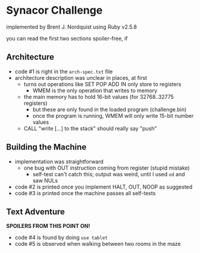 # Synacor Challenge

implemented by Brent J. Nordquist using Ruby v2.5.8

you can read the first two sections spoiler-free, if

## Architecture

- code #1 is right in the `arch-spec.txt` file
- architecture description was unclear in places, at first
  - turns out operations like SET POP ADD IN only store to registers
    - WMEM is the only operation that writes to memory
  - the main memory has to hold 16-bit values (for 32768..32775 registers)
    - but these are only found in the loaded program (challenge.bin)
    - once the program is running, WMEM will only write 15-bit number values
  - CALL "write [...] to the stack" should really say "push"

## Building the Machine

- implementation was straightforward
  - one bug with OUT instruction coming from register (stupid mistake)
    - self-test can't catch this; output was weird, until I used `od` and saw NULs
- code #2 is printed once you implement HALT, OUT, NOOP as suggested
- code #3 is printed once the machine passes all self-tests

## Text Adventure

**SPOILERS FROM THIS POINT ON!**

- code #4 is found by doing `use tablet`
- code #5 is observed when walking between two rooms in the maze
